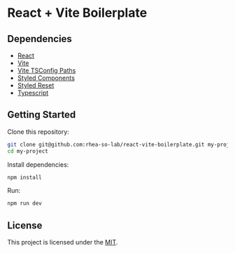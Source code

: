 # React + Vite Boilerplate

## Dependencies

- [React](https://github.com/facebook/react)
- [Vite](https://github.com/vitejs/vite)
- [Vite TSConfig Paths](https://github.com/aleclarson/vite-tsconfig-paths)
- [Styled Components](https://github.com/styled-components/styled-components)
- [Styled Reset](https://github.com/zacanger/styled-reset)
- [Typescript](https://github.com/microsoft/TypeScript)

## Getting Started

Clone this repository:

```sh
git clone git@github.com:rhea-so-lab/react-vite-boilerplate.git my-project
cd my-project
```

Install dependencies:

```sh
npm install
```

Run:

```sh
npm run dev
```

## License

This project is licensed under the [MIT](./LICENSE).
